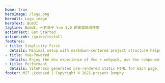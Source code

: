 ```yaml
---
home: true
heroImage: /logo.png
heroAlt: Logo image
heroText: BumUI
tagline: BumUI，一套基于 Vue 3.0 的桌面端组件库
actionText: Get Started
actionLink: /guide/install
features:
- title: Simplicity First
  details: Minimal setup with markdown-centered project structure helps you focus on writing.
- title: Vue-Powered
  details: Enjoy the dev experience of Vue + webpack, use Vue components in markdown, and develop custom themes with Vue.
- title: Performant
  details: VitePress generates pre-rendered static HTML for each page, and runs as an SPA once a page is loaded.
footer: MIT Licensed | Copyright © 2021-present Bumphy
---
```

